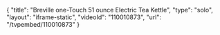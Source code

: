 {
    "title": "Breville one-Touch 51 ounce Electric Tea Kettle",
    "type": "solo",
    "layout": "iframe-static",
    "videoId": "110010873",
    "url": "\/tvpembed\/110010873"
}